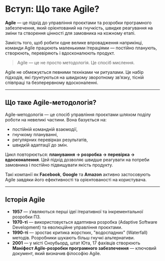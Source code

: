 # Вступ: Що таке Agile?

**Agile** — це підхід до управління проєктами та розробки програмного забезпечення, який орієнтований на гнучкість, швидке реагування на зміни та створення цінності для замовника на кожному етапі.

Замість того, щоб робити одне велике впровадження наприкінці, команди Agile працюють маленькими ітераціями — постійно планують, створюють, перевіряють і вдосконалюють продукт.

> Agile — це не просто методологія. Це спосіб мислення.

Agile не обмежується певними техніками чи ритуалами. Це набір підходів, які ґрунтуються на швидкому зворотному зв’язку, тісній співпраці та безперервному вдосконаленні.

---

## Що таке Agile-методологія?

Agile-методологія — це спосіб управління проєктами шляхом поділу роботи на невеликі частини. Вона базується на:

- постійній командній взаємодії,
- гнучкому плануванні,
- регулярних перевірках результатів,
- швидкій адаптації до змін.

Цикл повторюється: **планування → розробка → перевірка → вдосконалення**. Цей підхід дозволяє швидше реагувати на потреби замовника і постійно підвищувати якість продукту.

Такі компанії як **Facebook**, **Google** та **Amazon** активно застосовують Agile завдяки його ефективності та орієнтованості на користувача.

---

## Історія Agile

- **1957** — з’являються перші ідеї ітеративної та інкрементальної розробки ПЗ.
- **1970-ті** — використовується адаптивна розробка (Adaptive Software Development) та еволюційне управління проєктами.
- **1990-ті** — зростає критика жорстких, "водоспадних" (Waterfall) методів. Розробники шукають більш гнучкі альтернативи.
- **2001** — у місті Сноубьорд, штат Юта, 17 фахівців створюють **Маніфест Agile-розробки програмного забезпечення** — ключовий документ, який визначив філософію Agile.
